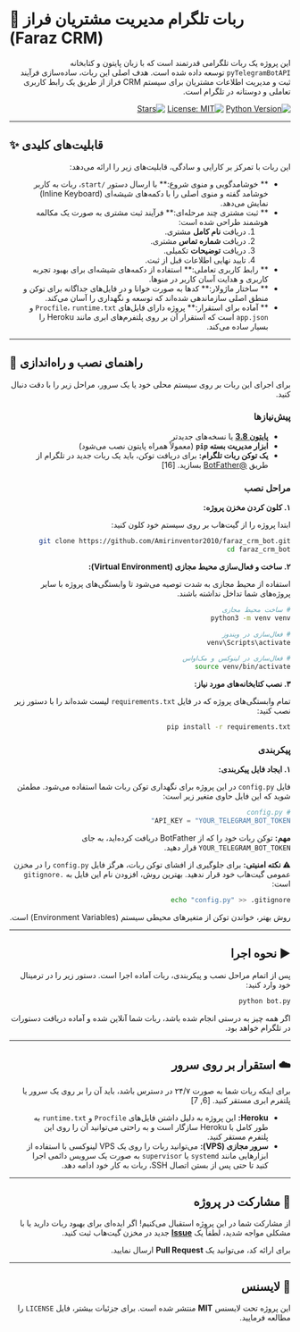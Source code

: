 # 🤖 ربات تلگرام مدیریت مشتریان فراز (Faraz CRM)

<div dir="rtl">

این پروژه یک ربات تلگرامی قدرتمند است که با زبان پایتون و کتابخانه `pyTelegramBotAPI` توسعه داده شده است. هدف اصلی این ربات، ساده‌سازی فرآیند ثبت و مدیریت اطلاعات مشتریان برای سیستم CRM فراز از طریق یک رابط کاربری تعاملی و دوستانه در تلگرام است.

[![Python Version](https://img.shields.io/badge/Python-3.8%2B-blue?logo=python)](https://www.python.org/)
[![License: MIT](https://img.shields.io/badge/License-MIT-green.svg)](https://opensource.org/licenses/MIT)
[![Stars](https://img.shields.io/github/stars/Amirinventor2010/faraz_crm_bot?style=social)](https://github.com/Amirinventor2010/faraz_crm_bot/stargazers)

</div>

---

## ✨ قابلیت‌های کلیدی

<div dir="rtl">

این ربات با تمرکز بر کارایی و سادگی، قابلیت‌های زیر را ارائه می‌دهد:

*   ** خوشامدگویی و منوی شروع:** با ارسال دستور `/start`، ربات به کاربر خوشامد گفته و منوی اصلی را با دکمه‌های شیشه‌ای (Inline Keyboard) نمایش می‌دهد.
*   ** ثبت مشتری چند مرحله‌ای:** فرآیند ثبت مشتری به صورت یک مکالمه هوشمند طراحی شده است:
    1.  دریافت **نام کامل** مشتری.
    2.  دریافت **شماره تماس** مشتری.
    3.  دریافت **توضیحات** تکمیلی.
    4.  تایید نهایی اطلاعات قبل از ثبت.
*   ** رابط کاربری تعاملی:** استفاده از دکمه‌های شیشه‌ای برای بهبود تجربه کاربری و هدایت آسان کاربر در منوها.
*   ** ساختار ماژولار:** کدها به صورت خوانا و در فایل‌های جداگانه برای توکن و منطق اصلی سازماندهی شده‌اند که توسعه و نگهداری را آسان می‌کند.
*   ** آماده برای استقرار:** پروژه دارای فایل‌های `Procfile`، `runtime.txt` و `app.json` است که استقرار آن بر روی پلتفرم‌های ابری مانند Heroku را بسیار ساده می‌کند.

</div>

---

## 🚀 راهنمای نصب و راه‌اندازی

<div dir="rtl">

برای اجرای این ربات بر روی سیستم محلی خود یا یک سرور، مراحل زیر را با دقت دنبال کنید.

### پیش‌نیازها

*   **[پایتون 3.8](https://www.python.org/downloads/)** یا نسخه‌های جدیدتر
*   **ابزار مدیریت بسته `pip`** (معمولاً همراه پایتون نصب می‌شود)
*   **یک توکن ربات تلگرام:** برای دریافت توکن، باید یک ربات جدید در تلگرام از طریق [@BotFather](https.t.me/BotFather) بسازید. [16]

### مراحل نصب

**۱. کلون کردن مخزن پروژه:**

ابتدا پروژه را از گیت‌هاب بر روی سیستم خود کلون کنید:
```bash
git clone https://github.com/Amirinventor2010/faraz_crm_bot.git
cd faraz_crm_bot
```

**۲. ساخت و فعال‌سازی محیط مجازی (Virtual Environment):**

استفاده از محیط مجازی به شدت توصیه می‌شود تا وابستگی‌های پروژه با سایر پروژه‌های شما تداخل نداشته باشند.
```bash
# ساخت محیط مجازی
python3 -m venv venv

# فعال‌سازی در ویندوز
venv\Scripts\activate

# فعال‌سازی در لینوکس و مک‌اواس
source venv/bin/activate
```

**۳. نصب کتابخانه‌های مورد نیاز:**

تمام وابستگی‌های پروژه که در فایل `requirements.txt` لیست شده‌اند را با دستور زیر نصب کنید:
```bash
pip install -r requirements.txt
```

### پیکربندی

**۱. ایجاد فایل پیکربندی:**

فایل `config.py` در این پروژه برای نگهداری توکن ربات شما استفاده می‌شود. مطمئن شوید که این فایل حاوی متغیر زیر است:

```python
# config.py
API_KEY = "YOUR_TELEGRAM_BOT_TOKEN"
```

**مهم:** توکن ربات خود را که از BotFather دریافت کرده‌اید، به جای `YOUR_TELEGRAM_BOT_TOKEN` قرار دهید.

**⚠️ نکته امنیتی:** برای جلوگیری از افشای توکن ربات، هرگز فایل `config.py` را در مخزن عمومی گیت‌هاب خود قرار ندهید. بهترین روش، افزودن نام این فایل به `.gitignore` است:
```bash
echo "config.py" >> .gitignore
```
روش بهتر، خواندن توکن از متغیرهای محیطی سیستم (Environment Variables) است.

---

## ▶️ نحوه اجرا

<div dir="rtl">

پس از اتمام مراحل نصب و پیکربندی، ربات آماده اجرا است. دستور زیر را در ترمینال خود وارد کنید:

```bash
python bot.py
```

اگر همه چیز به درستی انجام شده باشد، ربات شما آنلاین شده و آماده دریافت دستورات در تلگرام خواهد بود.

</div>

---

## ☁️ استقرار بر روی سرور

<div dir="rtl">

برای اینکه ربات شما به صورت ۲۴/۷ در دسترس باشد، باید آن را بر روی یک سرور یا پلتفرم ابری مستقر کنید. [6, 7]

*   **Heroku:** این پروژه به دلیل داشتن فایل‌های `Procfile` و `runtime.txt` به طور کامل با Heroku سازگار است و به راحتی می‌توانید آن را روی این پلتفرم مستقر کنید.
*   **سرور مجازی (VPS):** می‌توانید ربات را روی یک VPS لینوکسی با استفاده از ابزارهایی مانند `systemd` یا `supervisor` به صورت یک سرویس دائمی اجرا کنید تا حتی پس از بستن اتصال SSH، ربات به کار خود ادامه دهد.

</div>

---

## 🤝 مشارکت در پروژه

<div dir="rtl">

از مشارکت شما در این پروژه استقبال می‌کنیم! اگر ایده‌ای برای بهبود ربات دارید یا با مشکلی مواجه شدید، لطفاً یک **[Issue](https://github.com/Amirinventor2010/faraz_crm_bot/issues)** جدید در مخزن گیت‌هاب ثبت کنید.

برای ارائه کد، می‌توانید یک **Pull Request** ارسال نمایید.

</div>

---

## 📄 لایسنس

<div dir="rtl">

این پروژه تحت لایسنس **MIT** منتشر شده است. برای جزئیات بیشتر، فایل `LICENSE` را مطالعه فرمایید.

</div>
